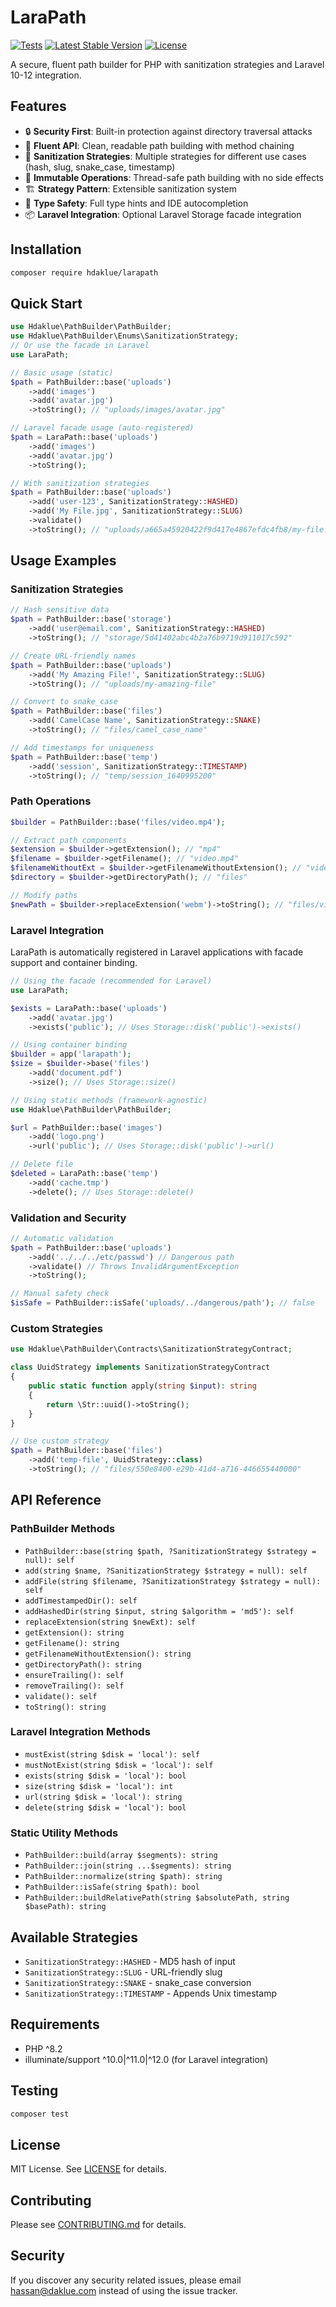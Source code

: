 # LaraPath

[![Tests](https://github.com/hdaklue/LaraPath/workflows/Tests/badge.svg)](https://github.com/hdaklue/LaraPath/actions)
[![Latest Stable Version](https://poser.pugx.org/hdaklue/larapath/v/stable)](https://packagist.org/packages/hdaklue/larapath)
[![License](https://poser.pugx.org/hdaklue/larapath/license)](https://packagist.org/packages/hdaklue/larapath)

A secure, fluent path builder for PHP with sanitization strategies and Laravel 10-12 integration.

## Features

- 🔒 **Security First**: Built-in protection against directory traversal attacks
- 🎯 **Fluent API**: Clean, readable path building with method chaining
- 🔧 **Sanitization Strategies**: Multiple strategies for different use cases (hash, slug, snake_case, timestamp)
- 🚀 **Immutable Operations**: Thread-safe path building with no side effects
- 🏗️ **Strategy Pattern**: Extensible sanitization system
- 🎨 **Type Safety**: Full type hints and IDE autocompletion
- 📦 **Laravel Integration**: Optional Laravel Storage facade integration

## Installation

```bash
composer require hdaklue/larapath
```

## Quick Start

```php
use Hdaklue\PathBuilder\PathBuilder;
use Hdaklue\PathBuilder\Enums\SanitizationStrategy;
// Or use the facade in Laravel
use LaraPath;

// Basic usage (static)
$path = PathBuilder::base('uploads')
    ->add('images')
    ->add('avatar.jpg')
    ->toString(); // "uploads/images/avatar.jpg"

// Laravel facade usage (auto-registered)
$path = LaraPath::base('uploads')
    ->add('images') 
    ->add('avatar.jpg')
    ->toString();

// With sanitization strategies
$path = PathBuilder::base('uploads')
    ->add('user-123', SanitizationStrategy::HASHED)
    ->add('My File.jpg', SanitizationStrategy::SLUG)
    ->validate()
    ->toString(); // "uploads/a665a45920422f9d417e4867efdc4fb8/my-file.jpg"
```

## Usage Examples

### Sanitization Strategies

```php
// Hash sensitive data
$path = PathBuilder::base('storage')
    ->add('user@email.com', SanitizationStrategy::HASHED)
    ->toString(); // "storage/5d41402abc4b2a76b9719d911017c592"

// Create URL-friendly names  
$path = PathBuilder::base('uploads')
    ->add('My Amazing File!', SanitizationStrategy::SLUG)
    ->toString(); // "uploads/my-amazing-file"

// Convert to snake_case
$path = PathBuilder::base('files')
    ->add('CamelCase Name', SanitizationStrategy::SNAKE)
    ->toString(); // "files/camel_case_name"

// Add timestamps for uniqueness
$path = PathBuilder::base('temp')
    ->add('session', SanitizationStrategy::TIMESTAMP)
    ->toString(); // "temp/session_1640995200"
```

### Path Operations

```php
$builder = PathBuilder::base('files/video.mp4');

// Extract path components
$extension = $builder->getExtension(); // "mp4"
$filename = $builder->getFilename(); // "video.mp4"
$filenameWithoutExt = $builder->getFilenameWithoutExtension(); // "video"
$directory = $builder->getDirectoryPath(); // "files"

// Modify paths
$newPath = $builder->replaceExtension('webm')->toString(); // "files/video.webm"
```

### Laravel Integration

LaraPath is automatically registered in Laravel applications with facade support and container binding.

```php
// Using the facade (recommended for Laravel)
use LaraPath;

$exists = LaraPath::base('uploads')
    ->add('avatar.jpg')
    ->exists('public'); // Uses Storage::disk('public')->exists()

// Using container binding
$builder = app('larapath');
$size = $builder->base('files')
    ->add('document.pdf')
    ->size(); // Uses Storage::size()

// Using static methods (framework-agnostic)
use Hdaklue\PathBuilder\PathBuilder;

$url = PathBuilder::base('images')
    ->add('logo.png')
    ->url('public'); // Uses Storage::disk('public')->url()

// Delete file
$deleted = LaraPath::base('temp')
    ->add('cache.tmp')
    ->delete(); // Uses Storage::delete()
```

### Validation and Security

```php
// Automatic validation
$path = PathBuilder::base('uploads')
    ->add('../../../etc/passwd') // Dangerous path
    ->validate() // Throws InvalidArgumentException
    ->toString();

// Manual safety check
$isSafe = PathBuilder::isSafe('uploads/../dangerous/path'); // false
```

### Custom Strategies

```php
use Hdaklue\PathBuilder\Contracts\SanitizationStrategyContract;

class UuidStrategy implements SanitizationStrategyContract
{
    public static function apply(string $input): string
    {
        return \Str::uuid()->toString();
    }
}

// Use custom strategy
$path = PathBuilder::base('files')
    ->add('temp-file', UuidStrategy::class)
    ->toString(); // "files/550e8400-e29b-41d4-a716-446655440000"
```

## API Reference

### PathBuilder Methods

- `PathBuilder::base(string $path, ?SanitizationStrategy $strategy = null): self`
- `add(string $name, ?SanitizationStrategy $strategy = null): self`
- `addFile(string $filename, ?SanitizationStrategy $strategy = null): self`
- `addTimestampedDir(): self`
- `addHashedDir(string $input, string $algorithm = 'md5'): self`
- `replaceExtension(string $newExt): self`
- `getExtension(): string`
- `getFilename(): string`
- `getFilenameWithoutExtension(): string`
- `getDirectoryPath(): string`
- `ensureTrailing(): self`
- `removeTrailing(): self`
- `validate(): self`
- `toString(): string`

### Laravel Integration Methods

- `mustExist(string $disk = 'local'): self`
- `mustNotExist(string $disk = 'local'): self`
- `exists(string $disk = 'local'): bool`
- `size(string $disk = 'local'): int`
- `url(string $disk = 'local'): string`
- `delete(string $disk = 'local'): bool`

### Static Utility Methods

- `PathBuilder::build(array $segments): string`
- `PathBuilder::join(string ...$segments): string`
- `PathBuilder::normalize(string $path): string`
- `PathBuilder::isSafe(string $path): bool`
- `PathBuilder::buildRelativePath(string $absolutePath, string $basePath): string`

## Available Strategies

- `SanitizationStrategy::HASHED` - MD5 hash of input
- `SanitizationStrategy::SLUG` - URL-friendly slug
- `SanitizationStrategy::SNAKE` - snake_case conversion
- `SanitizationStrategy::TIMESTAMP` - Appends Unix timestamp

## Requirements

- PHP ^8.2
- illuminate/support ^10.0|^11.0|^12.0 (for Laravel integration)

## Testing

```bash
composer test
```

## License

MIT License. See [LICENSE](LICENSE) for details.

## Contributing

Please see [CONTRIBUTING.md](CONTRIBUTING.md) for details.

## Security

If you discover any security related issues, please email hassan@daklue.com instead of using the issue tracker.
